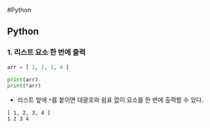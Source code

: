 #Python 
## Python
### 1. 리스트 요소 한 번에 출력
```python
arr = [ 1, 2, 3, 4 ]

print(arr)
print(*arr)
```
- 리스트 앞에 `*`를 붙이면 대괄호와 쉼표 없이 요소를 한 번에 출력할 수 있다.
```
[ 1, 2, 3, 4 ]
1 2 3 4
```
